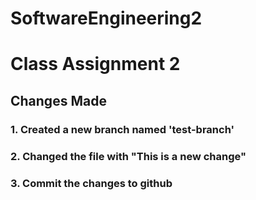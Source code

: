 # SoftwareEngineering2
# Class Assignment 2

## Changes Made
### 1. Created a new branch named 'test-branch'
### 2. Changed the file with "This is a new change"
### 3. Commit the changes to github
